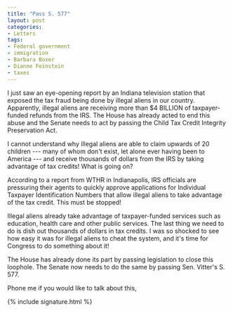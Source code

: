 ```yaml
---
title: "Pass S. 577"
layout: post
categories:
- Letters
tags:
- Federal government
- immigration
- Barbara Boxer
- Dianne Feinstein
- taxes
---
```


I just saw an eye-opening report by an Indiana television station that exposed the tax fraud being done by illegal aliens in our country. Apparently, illegal aliens are receiving more than $4 BILLION of taxpayer-funded refunds from the IRS. The House has already acted to end this abuse and the Senate needs to act by passing the Child Tax Credit Integrity Preservation Act.

I cannot understand why illegal aliens are able to claim upwards of 20 children --- many of whom don't exist, let alone ever having been to America --- and receive thousands of dollars from the IRS by taking advantage of tax credits! What is going on?

According to a report from WTHR in Indianapolis, IRS officials are pressuring their agents to quickly approve applications for Individual Taxpayer Identification Numbers that allow illegal aliens to take advantage of the tax credit. This must be stopped!

Illegal aliens already take advantage of taxpayer-funded services such as education, health care and other public services. The last thing we need to do is dish out thousands of dollars in tax credits. I was so shocked to see how easy it was for illegal aliens to cheat the system, and it's time for Congress to do something about it!

The House has already done its part by passing legislation to close this loophole. The Senate now needs to do the same by passing Sen. Vitter's S. 577.

Phone me if you would like to talk about this,

{% include signature.html %}
